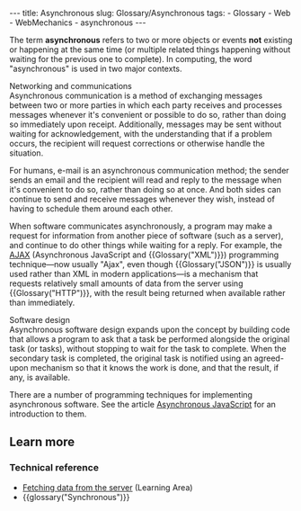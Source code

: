 --- title: Asynchronous slug: Glossary/Asynchronous tags: - Glossary - Web - WebMechanics - asynchronous ---

<span class="seoSummary">The term **asynchronous** refers to </span>two or more objects or events **not** existing or happening at the same time (<span class="seoSummary">or multiple related things happening without waiting for the previous one to complete).</span> In computing, the word "asynchronous" is used in two major contexts.

Networking and communications  
Asynchronous communication is a method of exchanging messages between two or more parties in which each party receives and processes messages whenever it's convenient or possible to do so, rather than doing so immediately upon receipt. Additionally, messages may be sent without waiting for acknowledgement, with the understanding that if a problem occurs, the recipient will request corrections or otherwise handle the situation.

For humans, e-mail is an asynchronous communication method; the sender sends an email and the recipient will read and reply to the message when it's convenient to do so, rather than doing so at once. And both sides can continue to send and receive messages whenever they wish, instead of having to schedule them around each other.

When software communicates asynchronously, a program may make a request for information from another piece of software (such as a server), and continue to do other things while waiting for a reply. For example, the [AJAX](/en-US/docs/Web/Guide/AJAX) (Asynchronous JavaScript and {{Glossary("XML")}}) programming technique—now usually "Ajax", even though {{Glossary("JSON")}} is usually used rather than XML in modern applications—is a mechanism that requests relatively small amounts of data from the server using {{Glossary("HTTP")}}, with the result being returned when available rather than immediately.

Software design  
Asynchronous software design expands upon the concept by building code that allows a program to ask that a task be performed alongside the original task (or tasks), without stopping to wait for the task to complete. When the secondary task is completed, the original task is notified using an agreed-upon mechanism so that it knows the work is done, and that the result, if any, is available.

There are a number of programming techniques for implementing asynchronous software. See the article [Asynchronous JavaScript](/en-US/docs/Learn/JavaScript/Asynchronous) for an introduction to them.

Learn more
----------

### Technical reference

-   [Fetching data from the server](/en-US/docs/Learn/JavaScript/Client-side_web_APIs/Fetching_data) (Learning Area)
-   {{glossary("Synchronous")}}
